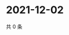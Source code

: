 # 2021-12-02

共 0 条

<!-- BEGIN WEIBO -->
<!-- 最后更新时间 Thu Dec 02 2021 03:07:32 GMT+0800 (China Standard Time) -->

<!-- END WEIBO -->
